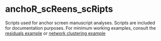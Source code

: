 # anchoR_scReens_scRipts
Scripts used for anchor screen manuscript analyses. Scripts are included for documentation purposes. 
For minimum working examples, consult the [residuals example](https://github.com/PeterDeWeirdt/anchoR_Residuals) 
or [network clustering example](https://github.com/PeterDeWeirdt/DepMap_ClusteRs)
